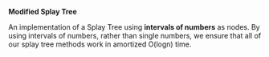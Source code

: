 **Modified Splay Tree**

An implementation of a Splay Tree using **intervals of numbers** as nodes.
By using intervals of numbers, rather than single numbers, we ensure that all of our splay tree methods work in amortized O(logn) time. 
